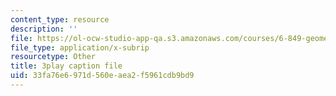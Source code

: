 ```yaml
---
content_type: resource
description: ''
file: https://ol-ocw-studio-app-qa.s3.amazonaws.com/courses/6-849-geometric-folding-algorithms-linkages-origami-polyhedra-fall-2012/33fa76e6971d560eaea2f5961cdb9bd9_yvatNaV6Bog.vtt
file_type: application/x-subrip
resourcetype: Other
title: 3play caption file
uid: 33fa76e6-971d-560e-aea2-f5961cdb9bd9
---
```

